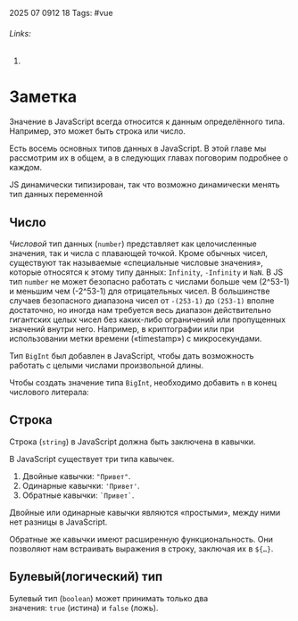 2025 07 0912 18
Tags: #vue 
###### Links: 
1) 
# Заметка
Значение в JavaScript всегда относится к данным определённого типа. Например, это может быть строка или число.

Есть восемь основных типов данных в JavaScript. В этой главе мы рассмотрим их в общем, а в следующих главах поговорим подробнее о каждом.

JS динамически типизирован, так что возможно динамически менять тип данных переменной

## Число
_Числовой_ тип данных (`number`) представляет как целочисленные значения, так и числа с плавающей точкой.
Кроме обычных чисел, существуют так называемые «специальные числовые значения», которые относятся к этому типу данных: `Infinity`, `-Infinity` и `NaN`.
В JS тип `number` не может безопасно работать с числами больше чем (2^53-1) и меньшим чем (-2^53-1) для отрицательных чисел.
В большинстве случаев безопасного диапазона чисел от `-(253-1)` до `(253-1)` вполне достаточно, но иногда нам требуется весь диапазон действительно гигантских целых чисел без каких-либо ограничений или пропущенных значений внутри него. Например, в криптографии или при использовании метки времени («timestamp») с микросекундами.

Тип `BigInt` был добавлен в JavaScript, чтобы дать возможность работать с целыми числами произвольной длины.

Чтобы создать значение типа `BigInt`, необходимо добавить `n` в конец числового литерала:
## Строка
Строка (`string`) в JavaScript должна быть заключена в кавычки.

В JavaScript существует три типа кавычек.

1. Двойные кавычки: `"Привет"`.
2. Одинарные кавычки: `'Привет'`.
3. Обратные кавычки: `` `Привет` ``.

Двойные или одинарные кавычки являются «простыми», между ними нет разницы в JavaScript.

Обратные же кавычки имеют расширенную функциональность. Они позволяют нам встраивать выражения в строку, заключая их в `${…}`. 
## Булевый(логический) тип
Булевый тип (`boolean`) может принимать только два значения: `true` (истина) и `false` (ложь).
